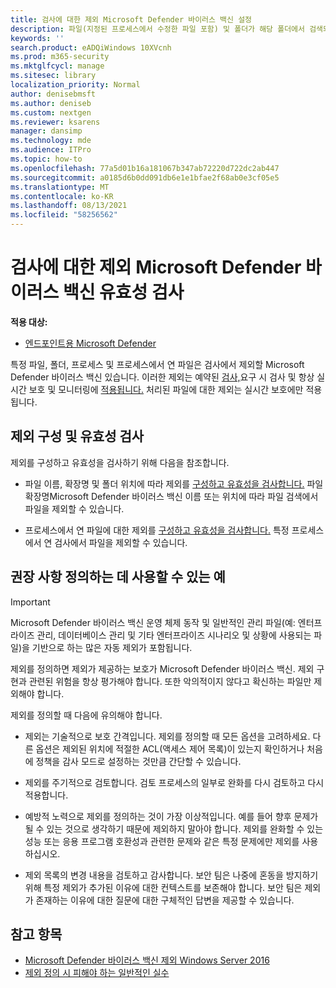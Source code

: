 ```yaml
---
title: 검사에 대한 제외 Microsoft Defender 바이러스 백신 설정
description: 파일(지정된 프로세스에서 수정한 파일 포함) 및 폴더가 해당 폴더에서 검색되지 Microsoft Defender 바이러스 백신. PowerShell을 사용하여 제외의 유효성을 검사합니다.
keywords: ''
search.product: eADQiWindows 10XVcnh
ms.prod: m365-security
ms.mktglfcycl: manage
ms.sitesec: library
localization_priority: Normal
author: denisebmsft
ms.author: deniseb
ms.custom: nextgen
ms.reviewer: ksarens
manager: dansimp
ms.technology: mde
ms.audience: ITPro
ms.topic: how-to
ms.openlocfilehash: 77a5d01b16a181067b347ab72220d722dc2ab447
ms.sourcegitcommit: a0185d6b0dd091db6e1e1bfae2f68ab0e3cf05e5
ms.translationtype: MT
ms.contentlocale: ko-KR
ms.lasthandoff: 08/13/2021
ms.locfileid: "58256562"
---
```

# <a name="configure-and-validate-exclusions-for-microsoft-defender-antivirus-scans"></a>검사에 대한 제외 Microsoft Defender 바이러스 백신 유효성 검사

**적용 대상:**

- [엔드포인트용 Microsoft Defender](/microsoft-365/security/defender-endpoint/)

특정 파일, 폴더, 프로세스 및 프로세스에서 연 파일은 검사에서 제외할 Microsoft Defender 바이러스 백신 있습니다. 이러한 제외는 예약된 [검사,](scheduled-catch-up-scans-microsoft-defender-antivirus.md)요구 [](run-scan-microsoft-defender-antivirus.md)시 검사 및 항상 실시간 보호 및 모니터링에 [적용됩니다.](configure-real-time-protection-microsoft-defender-antivirus.md) 처리된 파일에 대한 제외는 실시간 보호에만 적용됩니다.

## <a name="configure-and-validate-exclusions"></a>제외 구성 및 유효성 검사

제외를 구성하고 유효성을 검사하기 위해 다음을 참조합니다.

- 파일 이름, 확장명 및 폴더 위치에 따라 제외를 [구성하고 유효성을 검사합니다.](configure-extension-file-exclusions-microsoft-defender-antivirus.md) 파일 확장명Microsoft Defender 바이러스 백신 이름 또는 위치에 따라 파일 검색에서 파일을 제외할 수 있습니다.

- 프로세스에서 연 파일에 대한 제외를 [구성하고 유효성을 검사합니다.](configure-process-opened-file-exclusions-microsoft-defender-antivirus.md) 특정 프로세스에서 연 검사에서 파일을 제외할 수 있습니다.

## <a name="recommendations-for-defining-exclusions"></a>권장 사항 정의하는 데 사용할 수 있는 예

> [!IMPORTANT]
> Microsoft Defender 바이러스 백신 운영 체제 동작 및 일반적인 관리 파일(예: 엔터프라이즈 관리, 데이터베이스 관리 및 기타 엔터프라이즈 시나리오 및 상황에 사용되는 파일)을 기반으로 하는 많은 자동 제외가 포함됩니다.  
> 
> 제외를 정의하면 제외가 제공하는 보호가 Microsoft Defender 바이러스 백신. 제외 구현과 관련된 위험을 항상 평가해야 합니다. 또한 악의적이지 않다고 확신하는 파일만 제외해야 합니다.

제외를 정의할 때 다음에 유의해야 합니다.  

- 제외는 기술적으로 보호 간격입니다. 제외를 정의할 때 모든 옵션을 고려하세요. 다른 옵션은 제외된 위치에 적절한 ACL(액세스 제어 목록)이 있는지 확인하거나 처음에 정책을 감사 모드로 설정하는 것만큼 간단할 수 있습니다.

- 제외를 주기적으로 검토합니다. 검토 프로세스의 일부로 완화를 다시 검토하고 다시 적용합니다.

- 예방적 노력으로 제외를 정의하는 것이 가장 이상적입니다. 예를 들어 향후 문제가 될 수 있는 것으로 생각하기 때문에 제외하지 말아야 합니다. 제외를 완화할 수 있는 성능 또는 응용 프로그램 호환성과 관련한 문제와 같은 특정 문제에만 제외를 사용하십시오.

- 제외 목록의 변경 내용을 검토하고 감사합니다. 보안 팀은 나중에 혼동을 방지하기 위해 특정 제외가 추가된 이유에 대한 컨텍스트를 보존해야 합니다. 보안 팀은 제외가 존재하는 이유에 대한 질문에 대한 구체적인 답변을 제공할 수 있습니다.

## <a name="see-also"></a>참고 항목

- [Microsoft Defender 바이러스 백신 제외 Windows Server 2016](configure-server-exclusions-microsoft-defender-antivirus.md)
- [제외 정의 시 피해야 하는 일반적인 실수](common-exclusion-mistakes-microsoft-defender-antivirus.md)

